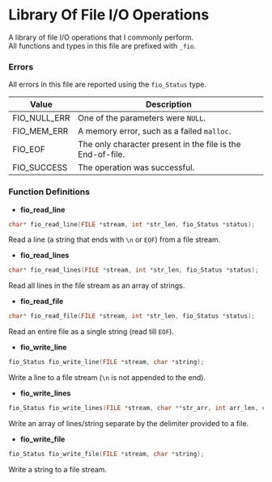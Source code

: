 # Library Of File I/O Operations

A library of file I/O operations that I commonly perform.  
All functions and types in this file are prefixed with `_fio`.

### Errors

All errors in this file are reported using the `fio_Status` type.

| Value | Description |
| ----- | ----------- |
| FIO_NULL_ERR | One of the parameters were `NULL`. |
| FIO_MEM_ERR | A memory error, such as a failed `malloc`. |
| FIO_EOF | The only character present in the file is the End-of-file. |
| FIO_SUCCESS | The operation was successful. |


### Function Definitions

- **fio_read_line**
```c
char* fio_read_line(FILE *stream, int *str_len, fio_Status *status);
```
Read a line (a string that ends with `\n` or `EOF`) from a file stream.

- **fio_read_lines**
```c
char* fio_read_lines(FILE *stream, int *str_len, fio_Status *status);
```
Read all lines in the file stream as an array of strings.

- **fio_read_file**
```c
char* fio_read_file(FILE *stream, int *str_len, fio_Status *status);
```
Read an entire file as a single string (read till `EOF`).

- **fio_write_line**
```c
fio_Status fio_write_line(FILE *stream, char *string);
```
Write a line to a file stream (`\n` is not appended to the end).


- **fio_write_lines**
```c
fio_Status fio_write_lines(FILE *stream, char **str_arr, int arr_len, char* delimiter);
```
Write an array of lines/string separate by the delimiter provided to a file.


- **fio_write_file**
```c
fio_Status fio_write_file(FILE *stream, char *string);
```
Write a string to a file stream.
